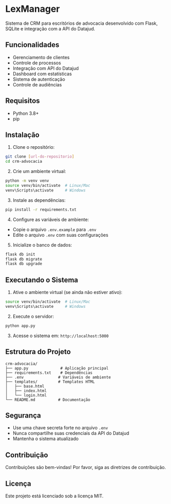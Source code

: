# LexManager

Sistema de CRM para escritórios de advocacia desenvolvido com Flask, SQLite e integração com a API do Datajud.

## Funcionalidades

- Gerenciamento de clientes
- Controle de processos
- Integração com API do Datajud
- Dashboard com estatísticas
- Sistema de autenticação
- Controle de audiências

## Requisitos

- Python 3.8+
- pip

## Instalação

1. Clone o repositório:
```bash
git clone [url-do-repositorio]
cd crm-advocacia
```

2. Crie um ambiente virtual:
```bash
python -m venv venv
source venv/bin/activate  # Linux/Mac
venv\Scripts\activate     # Windows
```

3. Instale as dependências:
```bash
pip install -r requirements.txt
```

4. Configure as variáveis de ambiente:
- Copie o arquivo `.env.example` para `.env`
- Edite o arquivo `.env` com suas configurações

5. Inicialize o banco de dados:
```bash
flask db init
flask db migrate
flask db upgrade
```

## Executando o Sistema

1. Ative o ambiente virtual (se ainda não estiver ativo):
```bash
source venv/bin/activate  # Linux/Mac
venv\Scripts\activate     # Windows
```

2. Execute o servidor:
```bash
python app.py
```

3. Acesse o sistema em: `http://localhost:5000`

## Estrutura do Projeto

```
crm-advocacia/
├── app.py              # Aplicação principal
├── requirements.txt    # Dependências
├── .env               # Variáveis de ambiente
├── templates/         # Templates HTML
│   ├── base.html
│   ├── index.html
│   └── login.html
└── README.md          # Documentação
```

## Segurança

- Use uma chave secreta forte no arquivo `.env`
- Nunca compartilhe suas credenciais da API do Datajud
- Mantenha o sistema atualizado

## Contribuição

Contribuições são bem-vindas! Por favor, siga as diretrizes de contribuição.

## Licença

Este projeto está licenciado sob a licença MIT. 
